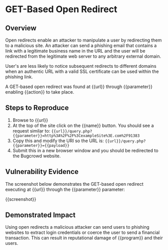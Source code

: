 # GET-Based Open Redirect

## Overview

Open redirects enable an attacker to manipulate a user by redirecting them to a malicious site. An attacker can send a phishing email that contains a link with a legitimate business name in the URL and the user will be redirected from the legitimate web server to any arbitrary external domain.

User's are less likely to notice subsequent redirects to different domains when an authentic URL with a valid SSL certificate can be used within the phishing link.

A GET-based open redirect was found at {{url}} through {{parameter}} enabling {{action}} to take place.

## Steps to Reproduce

1. Browse to {{url}}
1. At the top of the site click on the {{name}} button. You should see a request similar to:
`{{url}}/query.php?{{parameter}}=http%3A%2F%2F%3CexampleSite%3E.com%2F91383`
1. Copy this and modify the URI so the URL is:
`{{url}}/query.php?{{parameter}}={{payload}}`
1. Submit this in a new browser window and you should be redirected to the Bugcrowd website.

## Vulnerability Evidence

The screenshot below demonstrates the GET-based open redirect executing at {{url}} through the {{parameter}} parameter:

{{screenshot}}

## Demonstrated Impact

Using open redirects a malicious attacker can send users to phishing websites to extract login credentials or coerce the user to send a financial transaction. This can result in reputational damage of {{program}} and their users.
